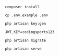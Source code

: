 ```@php
composer install
```

```@php
cp .env.example .env
```

```@php
php artisan key:gen
```

```@php
JWT_KEY=codingsports123
```

```@php
php artisan migrate
```

```@php
php artisan serve
```
